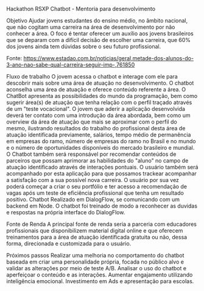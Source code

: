 Hackathon RSXP
Chatbot - Mentoria para desenvolvimento

Objetivo
Ajudar jovens estudantes do ensino médio, no âmbito nacional, que não cogitam uma carreira na área de desenvolvimento por não conhecer a área. O foco é tentar oferecer um auxílio aos jovens brasileiros que se deparam com a difícil decisão de escolher uma carreira, que 60% dos jovens ainda tem dúvidas sobre o seu futuro profissional.

Fonte: https://www.estadao.com.br/noticias/geral,metade-dos-alunos-do-3-ano-nao-sabe-qual-carreira-seguir-imp-,761850

Fluxo de trabalho
O jovem acessa o chatbot e interage com ele para descobrir mais sobre uma área de atuação no desenvolvimento. O chatbot aconselha uma área de atuação e oferece conteúdo referente a área.
O ChatBot apresenta as possibilidades do mundo da programação, bem como sugerir área(s) de atuação que tenha relação com o perfil traçado através de um "teste vocacional".
O jovem que aderir a aplicação desenvolvida deverá ter contato com uma introdução da área abordada, bem como um overview da área de atuação que mais se aproximar com o perfil do mesmo, ilustrando resultados do trabalho do profissional desta área de atuação identificada previamente, salários, tempo médio de permanência em empresas do ramo, número de empresas do ramo no Brasil e no mundo e o número de oportunidades disponíveis do mercado brasileiro e mundial.
O Chatbot também será responsável por recomendar conteúdos de parceiros que possam aprimorar as habilidades do "aluno" no campo de atuação identificado através de interações pontuais. O usuário também será acompanhado por esta aplicação para que possamos trackear acompanhar a satisfação com a sua possível nova carreira. O usuário por sua vez poderá começar a criar o seu portfólio e ter acesso a recomendação de vagas após um teste de eficiência profissional que tenha um resultado positivo.
Chatbot
Realizado em DialogFlow, se comunicando com um backend em Node. O chatbot foi treinado de modo a reconhecer as duvidas e respostas na própria interface do DialogFlow.


Fonte de Renda
A principal fonte de renda seria a parceria com educadores profissionais que disponibilizem material digital online e que oferecem treinamentos para a área de atuação identificada gratuita ou não, dessa forma, direcionada e customizada para o usuário.

Próximos passos
Realizar uma melhoria no comportamento do chatbot baseada em criar uma personalidade própria, focada no público alvo e validar as alterações por meio de teste A/B.
Analisar o uso do chatbot e aperfeiçoar o conteúdo e as interações.
Aumentar engajamento utilizando inteligência emocional.
Investimento em Ads e apresentação para escolas.

